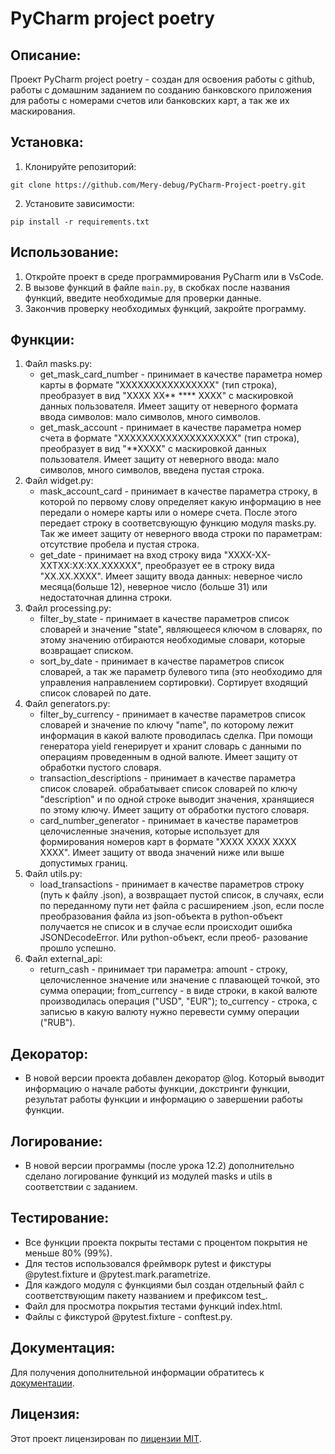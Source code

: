 # PyCharm project poetry

## Описание:

Проект PyCharm project poetry - создан для освоения работы с github,
работы с домашним заданием по созданию банковского приложения для работы
с номерами счетов или банковских карт, а так же их маскирования.

## Установка:

1. Клонируйте репозиторий:
```
git clone https://github.com/Mery-debug/PyCharm-Project-poetry.git
```
2. Установите зависимости:
```
pip install -r requirements.txt
```

## Использование:

1. Откройте проект в среде программирования PyCharm или в VsCode.
2. В вызове функций в файле `main.py`, в скобках после названия функций, введите необходимые для проверки данные.
3. Закончив проверку необходимых функций, закройте программу.

## Функции:

1. Файл masks.py:
    * get_mask_card_number - принимает в качестве параметра номер карты в формате "ХХХХХХХХХХХХХХХХ" (тип строка), 
    преобразует в вид "ХХХХ ХХ** **** ХХХХ" с маскировкой данных пользователя. Имеет защиту от неверного формата ввода
    символов: мало символов, много символов. 
    * get_mask_account - принимает в качестве параметра номер счета в формате "ХХХХХХХХХХХХХХХХХХХХ" (тип строка), 
    преобразует в вид "**ХХХХ" с маскировкой данных пользователя. Имеет защиту от неверного ввода: мало символов, 
    много символов, введена пустая строка.
2. Файл widget.py:
    * mask_account_card - принимает в качестве параметра строку, в которой по первому слову определяет какую информацию
    в нее передали о номере карты или о номере счета. После этого передает строку в соответсвующую функцию модуля masks.py.
    Так же имеет защиту от неверного ввода строки по параметрам: отсутствие пробела и пустая строка.
    * get_date - принимает на вход строку вида "ХХХХ-ХХ-ХХTХХ:ХХ:ХХ.ХХХХХХ", преобразует ее в строку вида "ХХ.ХХ.ХХХХ".
    Имеет защиту ввода данных: неверное число месяца(больше 12), неверное число (больше 31) или недостаточная длинна строки.
3. Файл processing.py:
    * filter_by_state - принимает в качестве параметров список словарей и значение "state", являющееся ключом в словарях,
    по этому значению отбираются необходимые словари, которые возвращает списком.
    * sort_by_date - принимает в качестве параметров список словарей, а так же параметр булевого типа (это необходимо
    для управления направлением сортировки). Сортирует входящий список словарей по дате.
4. Файл generators.py:
    * filter_by_currency - принимает в качестве параметров список словарей и значение по ключу "name", по которому лежит
    информация в какой валюте проводилась сделка. При помощи генератора yield генерирует и хранит словарь с данными по 
    операциям проведенным в одной валюте. Имеет защиту от обработки пустого словаря.
    * transaction_descriptions - принимает в качестве параметра список словарей. обрабатывает список словарей по ключу 
    "description" и по одной строке выводит значения, хранящиеся по этому ключу. Имеет защиту от обработки пустого словаря.
    * card_number_generator - принимает в качестве параметров целочисленные значения, которые использует для формирования 
    номеров карт в формате "ХХХХ ХХХХ ХХХХ ХХХХ". Имеет защиту от ввода значений ниже или выше допустимых границ.
5. Файл utils.py:
    * load_transactions - принимает в качестве параметров строку (путь к файлу .json), а возвращает пустой список, в 
    случаях, если по переданному пути нет файла с расширением .json, если после преобразования файла из json-объекта в 
    python-объект получается не список и в случае если происходит ошибка JSONDecodeError. Или python-объект, если преоб-
    разование прошло успешно.
6. Файл external_api:
    * return_cash - принимает три параметра: amount - строку, целочисленное значение или значение с плавающей точкой, это
    сумма операции; from_currency - в виде строки, в какой валюте производилась операция ("USD", "EUR"); 
    to_currency - строка, с записью в какую валюту нужно перевести сумму операции ("RUB").

## Декоратор:

* В новой версии проекта добавлен декоратор @log. Который выводит информацию о начале работы функции, докстринги функции, 
результат работы функции и информацию о завершении работы функции.


## Логирование:

* В новой версии программы (после урока 12.2) дополнительно сделано логирование функций из модулей 
 masks и utils в соответствии с заданием.

## Тестирование:

* Все функции проекта покрыты тестами с процентом покрытия не меньше 80% (99%).
* Для тестов использовался фреймворк pytest и фикстуры @pytest.fixture и @pytest.mark.parametrize.
* Для каждого модуля с функциями был создан отдельный файл с соответствующим пакету названием и префиксом test_.
* Файл для просмотра покрытия тестами функций index.html.
* Файлы с фикстурой @pytest.fixture - conftest.py.

## Документация:

Для получения дополнительной информации обратитесь к [документации](docs/README.md).

## Лицензия:

Этот проект лицензирован по [лицензии MIT](LICENSE).
